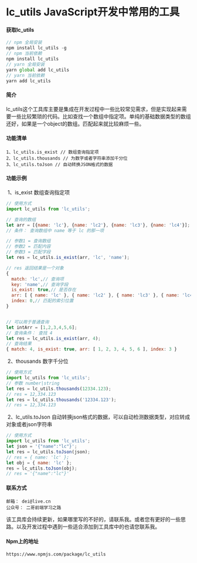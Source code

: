# lc_utils JavaScript开发中常用的工具

#### 获取lc_utils

```js
// npm 全局安装
npm install lc_utils -g
// npm 当前依赖
npm install lc_utils
// yarn 全局安装
yarn global add lc_utils 
// yarn 当前依赖
yarn add lc_utils
```

#### 简介

​		lc_utils这个工具库主要是集成在开发过程中一些比较常见需求，但是实现起来需要一些比较繁琐的代码。比如查找一个数组中指定项。单纯的基础数据类型的数组还好，如果是一个object的数组。匹配起来就比较麻烦一些。

#### 功能清单

```
1、lc_utils.is_exist // 数组查询指定项
2、lc_utils.thousands // 为数字或者字符串添加千分位
3、lc_utils.toJson // 自动转换JSON格式的数据
```

#### 功能示例

​		1、is_exist 数组查询指定项

```js
// 使用方式
import lc_utils from 'lc_utils';

// 查询的数组
let arr = [{name: 'lc'}, {name: 'lc2'}, {name: 'lc3'}, {name: 'lc4'}];
// 条件： 查询数组中 name 等于 lc 的那一项

// 参数1 = 查询数组
// 参数2 = 匹配内容
// 参数3 = 匹配字段
let res = lc_utils.is_exist(arr, 'lc', 'name');

// res 返回结果是一个对象
{
  match: 'lc',// 查询项
  key: 'name',// 查询字段
  is_exist: true,// 是否存在
  arr: [ { name: 'lc' }, { name: 'lc2' }, { name: 'lc3' }, { name: 'lc4' } ],// 原数组
  index: 0,// 匹配的索引位置
}


// 可以用于普通查询
let intArr = [1,2,3,4,5,6];
// 查询条件： 查找 4 
let res = lc_utils.is_exist(arr, 4);
// 查询结果   
{ match: 4, is_exist: true, arr: [ 1, 2, 3, 4, 5, 6 ], index: 3 }


```

​		2、thousands 数字千分位

```js
// 使用方式
import lc_utils from 'lc_utils';
// 参数 number|string
let res = lc_utils.thousands(12334.123);
// res = 12,334.123
let res = lc_utils.thousands('12334.123');
// res = 12,334.123
```

​		2、lc_utils.toJson 自动转换json格式的数据，可以自动检测数据类型，对应转成对象或者json字符串

```js
// 使用方式
import lc_utils from 'lc_utils';
let json = '{"name":"lc"}';
let res = lc_utils.toJson(json);
// res = { name: 'lc' };
let obj = { name: 'lc' };
res = lc_utils.toJson(obj);
// res = '{"name":"lc"}'
```



#### 联系方式

```
邮箱： dei@live.cn
公众号： 二哥前端学习之路
```

​		该工具库会持续更新，如果哪里写的不好的，请联系我。或者您有更好的一些思路。以及开发过程中遇到一些适合添加到工具库中的也请您联系我。

#### Npm上的地址

```
https://www.npmjs.com/package/lc_utils
```

